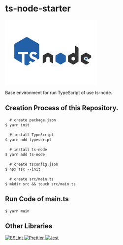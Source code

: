 # ts-node-starter

<a href="https://typestrong.org/ts-node/">
<img alt="TS-Node" src="https://raw.githubusercontent.com/TypeStrong/ts-node/main/logo.svg" 
  width="300"
/>
</a>

Base environment for run TypeScript of use ts-node.

## Creation Process of this Repository.

```
  # create package.json
$ yarn init

  # install TypeScript
$ yarn add typescript

  # install ts-node
$ yarn add ts-node

  # create tsconfig.json
$ npx tsc --init

  # create src/main.ts
$ mkdir src && touch src/main.ts
```

## Run Code of main.ts

```
$ yarn main
```

## Other Libraries

<a href="https://eslint.org/icon-512.png">
<img alt="ESLint" src="https://www.vectorlogo.zone/logos/eslint/eslint-ar21.png" 
  width="300"
/>
</a>

<a href="https://prettier.io/">
<img alt="Prettier" src="https://gregberge.com/static/a15f8dc6cde9d6dc9e94a2edb43b6108/2ceb4/banner.png" 
  width="300"
/>

</a>
<a href="https://jestjs.io/ja/">
<img alt="Jest" src="https://jestjs.io/ja/img/opengraph.png" 
  width="300"
/>
</a>
